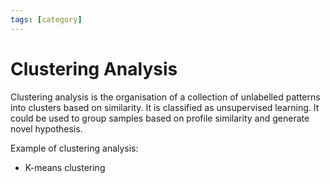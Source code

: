 ```yaml
---
tags: [category]
---
```


# Clustering Analysis

Clustering analysis is the organisation of a collection of unlabelled patterns
into clusters based on similarity. It is classified as unsupervised learning. It
could be used to group samples based on profile similarity and generate novel
hypothesis.

Example of clustering analysis:
- K-means clustering
